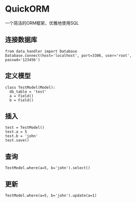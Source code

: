 QuickORM
========

一个简洁的ORM框架，优雅地使用SQL

连接数据库
----------

```
from data_handler import Database
Database.connect(host='localhost', port=3306, user='root', passwd='123456')
```

定义模型
--------

```
class TestModel(Model):
  db_table = 'test'
  a = Field()
  b = Field()
```

插入
----

```
test = TestModel()
test.a = 5
test.b = 'john'
test.save()
```

查询
----

```
TestModel.where(a=5, b='john').select()
```

更新
----

```
TestModel.where(a=5, b='john').update(a=1)
```
